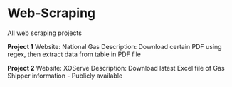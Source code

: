 # Web-Scraping
All web scraping projects

**Project 1**
Website: National Gas
Description: Download certain PDF using regex, then extract data from table in PDF file

**Project 2**
Website: XOServe
Description: Download latest Excel file of Gas Shipper information - Publicly available
